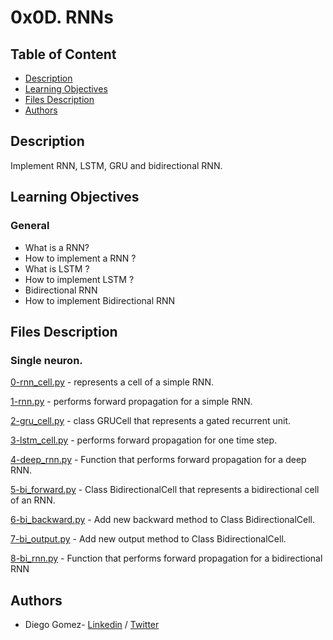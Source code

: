 # 0x0D. RNNs

## Table of Content
* [Description](#description)
* [Learning Objectives](#learning-objectives)
* [Files Description](#files-description)
* [Authors](#authors)

## Description
Implement RNN, LSTM, GRU and bidirectional RNN.


## Learning Objectives
### General

- What is a RNN?
- How to implement a RNN ?
- What is LSTM ?
- How to implement LSTM ?
- Bidirectional RNN
- How to implement Bidirectional RNN


## Files Description

### Single neuron.

[0-rnn_cell.py](0-rnn_cell.py) - represents a cell of a simple RNN.

[1-rnn.py](1-rnn.py) - performs forward propagation for a simple RNN.

[2-gru_cell.py](2-gru_cell.py) -  class GRUCell that represents a gated recurrent unit.

[3-lstm_cell.py](3-lstm_cell.py) - performs forward propagation for one time step.

[4-deep_rnn.py](4-deep_rnn.py) - Function that performs forward propagation for a deep RNN.

[5-bi_forward.py](5-bi_forward.py) - Class BidirectionalCell that represents a bidirectional cell of an RNN.

[6-bi_backward.py](6-bi_backward.py) - Add new backward method to Class BidirectionalCell.

[7-bi_output.py](7-bi_output.py) -  Add new output method to Class BidirectionalCell.

[8-bi_rnn.py](8-bi_rnn.py) - Function that performs forward propagation for a bidirectional RNN

## Authors
* Diego Gomez- [Linkedin](https://www.linkedin.com/in/diego-g%C3%B3mez-8861b61a1/) / [Twitter](https://twitter.com/dagomez2530)
